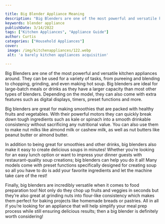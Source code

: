```yaml
---

title: Big Blender Appliance Meaning
description: "Big Blenders are one of the most powerful and versatile kitchen appliances around. They can be used for a variety of tasks, from p...see more"
keywords: blender appliance
publishDate: 3/14/2022
tags: ["Kitchen Appliances", "Appliance Guide"]
author: Curtis
categories: ["Household Appliances"]
cover: 
 image: /img/kitchenappliances/122.webp
 alt: 'a barely kitchen appliances acquisition'

---
```


Big Blenders are one of the most powerful and versatile kitchen appliances around. They can be used for a variety of tasks, from pureeing and blending to chopping, grinding, and even making hot soup. Big blenders are ideal for large-batch meals or drinks as they have a larger capacity than most other types of blenders. Depending on the model, they can also come with extra features such as digital displays, timers, preset functions and more.

Big blenders are great for making smoothies that are packed with healthy fruits and vegetables. With their powerful motors they can quickly break down tough ingredients such as kale or spinach into a smooth drinkable consistency without sacrificing any nutritional value. You can also use them to make nut milks like almond milk or cashew milk, as well as nut butters like peanut butter or almond butter. 

In addition to being great for smoothies and other drinks, big blenders also make it easy to create delicious soups in minutes! Whether you’re looking for an easy lunch option or want to impress your dinner guests with restaurant-quality soup creations; big blenders can help you do it all! Many models come with preset functions specifically designed for creating soup so all you have to do is add your favorite ingredients and let the machine take care of the rest! 

Finally, big blenders are incredibly versatile when it comes to food preparation too! Not only do they chop up fruits and veggies in seconds but they’re also great at grinding nuts into flour-like consistency which makes them perfect for baking projects like homemade breads or pastries. All in all if you’re looking for an appliance that will help simplify your meal prep process while still ensuring delicious results; then a big blender is definitely worth considering!
